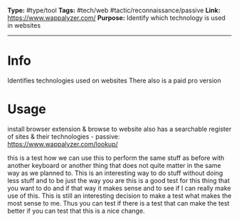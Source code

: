 **Type:** #type/tool
**Tags:**  #tech/web #tactic/reconnaissance/passive
**Link:** https://www.wappalyzer.com/
**Purpose:** Identify which technology is used in websites

---
# Info
Identifies technologies used on websites
There also is a paid pro version
# Usage
install browser extension & browse to website
also has a searchable register of sites &  their technologies - passive:  https://www.wappalyzer.com/lookup/


this is a test how we can use this to perform the same stuff as before with another keyboard or another thing that does not quite matter in the same way as we planned to. This is an interesting way to do stuff without doing less stuff and to be just the way you are this is a good test for this thing that you want to do and if that way it makes sense and to see if I can really make use of this. This is still an interesting decision to make a test what makes the most sense to me. Thus you can test if there is a test that can make the test better if you can test that  this is a nice change.     
